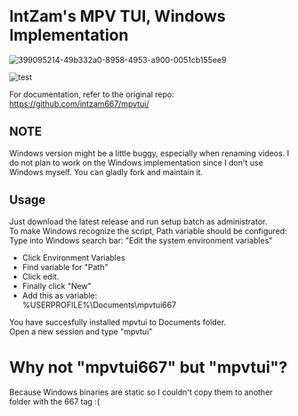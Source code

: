 # IntZam's MPV TUI, Windows Implementation

![399095214-49b332a0-8958-4953-a900-0051cb155ee9](https://github.com/user-attachments/assets/87dd01bf-5aa9-42ac-a962-f437070513bc)

![test](https://github.com/user-attachments/assets/ed33134d-f713-4ff2-9bfd-1392f539d841)

For documentation, refer to the original repo: https://github.com/intzam667/mpvtui/

## NOTE
Windows version might be a little buggy, especially when renaming videos. I do not plan to work on the Windows implementation since I don't use Windows myself. You can gladly fork and maintain it.

## Usage

Just download the latest release and run setup batch as administrator.<br>
To make Windows recognize the script, Path variable should be configured: <br>
Type into Windows search bar: "Edit the system environment variables" <br>

- Click Environment Variables <br>
- Find variable for "Path" <br>
- Click edit. <br>
- Finally click "New" <br>
- Add this as variable: <br>
%USERPROFILE%\Documents\mpvtui667 <br>

You have succesfully installed mpvtui to Documents folder. <br>
Open a new session and type "mpvtui" <br>

# Why not "mpvtui667" but "mpvtui"?

Because Windows binaries are static so I couldn't copy them to another folder with the 667 tag :(


